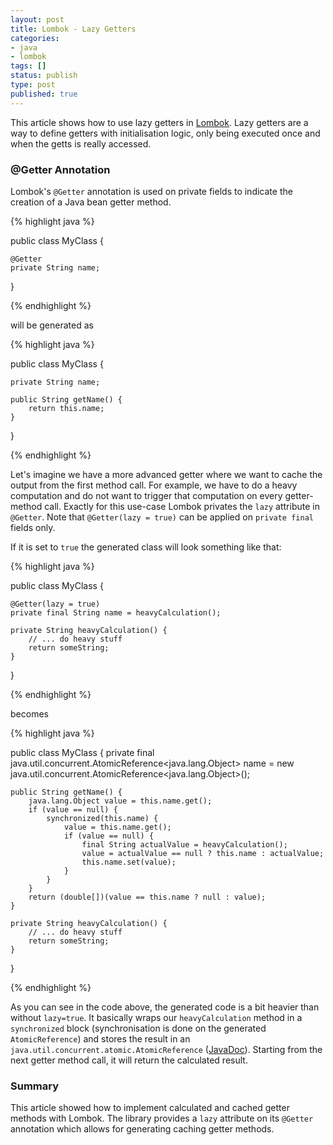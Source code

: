 ```yaml
---
layout: post
title: Lombok - Lazy Getters
categories:
- java
- lombok
tags: []
status: publish
type: post
published: true
---
```


This article shows how to use lazy getters in [Lombok](https://projectlombok.org/features/GetterLazy). Lazy getters are a way to define getters with initialisation logic, only being executed once and when the getts is really accessed.

### @Getter Annotation

Lombok's `@Getter` annotation is used on private fields to indicate the creation of a Java bean getter method.

{% highlight java %}

public class MyClass {
    

    @Getter
    private String name;

}

{% endhighlight %}

will be generated as

{% highlight java %}

public class MyClass {
    

    private String name;

    public String getName() {
        return this.name;
    }

}

{% endhighlight %}

Let's imagine we have a more advanced getter where we want to cache the output from the first method call. For example, we have to do a heavy computation and do not want to trigger that computation on every getter-method call. Exactly for this use-case Lombok privates the `lazy` attribute in `@Getter`. Note that `@Getter(lazy = true)` can be applied on `private final` fields only.

If it is set to `true` the generated class will look something like that:

{% highlight java %}

public class MyClass {
    

    @Getter(lazy = true)
    private final String name = heavyCalculation();

    private String heavyCalculation() {
        // ... do heavy stuff
        return someString;
    }

}

{% endhighlight %}

becomes

{% highlight java %}

public class MyClass {
    private final java.util.concurrent.AtomicReference<java.lang.Object> name = new java.util.concurrent.AtomicReference<java.lang.Object>();
  
    public String getName() {
        java.lang.Object value = this.name.get();
        if (value == null) {
            synchronized(this.name) {
                value = this.name.get();
                if (value == null) {
                    final String actualValue = heavyCalculation();
                    value = actualValue == null ? this.name : actualValue;
                    this.name.set(value);
                }
            }
        }
        return (double[])(value == this.name ? null : value);
    }
  
    private String heavyCalculation() {
        // ... do heavy stuff
        return someString;
    }
}

{% endhighlight %}

As you can see in the code above, the generated code is a bit heavier than without `lazy=true`. It basically wraps our `heavyCalculation` method in a `synchronized` block (synchronisation is done on the generated `AtomicReference`) and stores the result in an `java.util.concurrent.atomic.AtomicReference` ([JavaDoc](https://docs.oracle.com/javase/8/docs/api/java/util/concurrent/atomic/AtomicReference.html)). Starting from the next getter method call, it will return the calculated result.

### Summary

This article showed how to implement calculated and cached getter methods with Lombok. The library provides a `lazy` attribute on its `@Getter` annotation which allows for generating caching getter methods.

